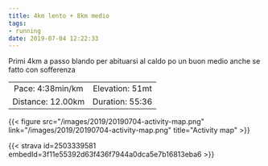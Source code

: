 ```yaml
---
title: 4km lento + 8km medio
tags:
- running
date: 2019-07-04 12:22:33
---
```

Primi 4km a passo blando per abituarsi al caldo po un buon medio anche se fatto con sofferenza

| | |
| :-: | :-: |
| Pace: 4:38min/km | Elevation: 51mt |
| Distance: 12.00km | Duration: 55:36 |



{{< figure src="/images/2019/20190704-activity-map.png" link="/images/2019/20190704-activity-map.png" title="Activity map" >}}


{{< strava id=2503339581 embedId=3f11e55392d63f436f7944a0dca5e7b16813eba6 >}}

